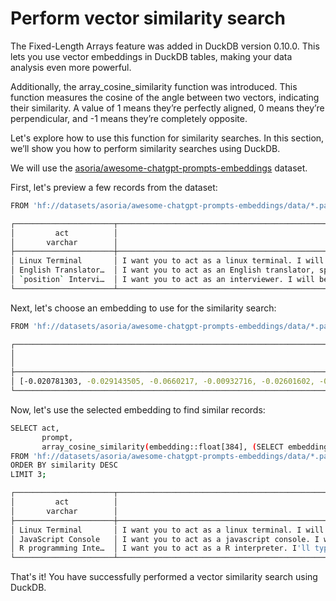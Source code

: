 # Perform vector similarity search

The Fixed-Length Arrays feature was added in DuckDB version 0.10.0. This lets you use vector embeddings in DuckDB tables, making your data analysis even more powerful.

Additionally, the array_cosine_similarity function was introduced. This function measures the cosine of the angle between two vectors, indicating their similarity. A value of 1 means they’re perfectly aligned, 0 means they’re perpendicular, and -1 means they’re completely opposite.

Let's explore how to use this function for similarity searches. In this section, we’ll show you how to perform similarity searches using DuckDB.

We will use the [asoria/awesome-chatgpt-prompts-embeddings](https://huggingface.co/datasets/asoria/awesome-chatgpt-prompts-embeddings) dataset.

First, let's preview a few records from the dataset:

```bash
FROM 'hf://datasets/asoria/awesome-chatgpt-prompts-embeddings/data/*.parquet' SELECT act, prompt, len(embedding) as embed_len LIMIT 3;

┌──────────────────────┬──────────────────────────────────────────────────────────────────────────────────────────────────────────────────────────────────────────────────────────────────────────────┬───────────┐
│         act          │                                                                                    prompt                                                                                    │ embed_len │
│       varchar        │                                                                                   varchar                                                                                    │   int64   │
├──────────────────────┼──────────────────────────────────────────────────────────────────────────────────────────────────────────────────────────────────────────────────────────────────────────────┼───────────┤
│ Linux Terminal       │ I want you to act as a linux terminal. I will type commands and you will reply with what the terminal should show. I want you to only reply with the terminal output insid…  │       384 │
│ English Translator…  │ I want you to act as an English translator, spelling corrector and improver. I will speak to you in any language and you will detect the language, translate it and answer…  │       384 │
│ `position` Intervi…  │ I want you to act as an interviewer. I will be the candidate and you will ask me the interview questions for the `position` position. I want you to only reply as the inte…  │       384 │
└──────────────────────┴──────────────────────────────────────────────────────────────────────────────────────────────────────────────────────────────────────────────────────────────────────────────┴───────────┘

```

Next, let's choose an embedding to use for the similarity search:

```bash
FROM 'hf://datasets/asoria/awesome-chatgpt-prompts-embeddings/data/*.parquet' SELECT  embedding  WHERE act = 'Linux Terminal';

┌─────────────────────────────────────────────────────────────────────────────────────────────────────────────────────────────────────────────────────────────────────────────────────────────────────────────────┐
│                                                                                                    embedding                                                                                                    │
│                                                                                                     float[]                                                                                                     │
├─────────────────────────────────────────────────────────────────────────────────────────────────────────────────────────────────────────────────────────────────────────────────────────────────────────────────┤
│ [-0.020781303, -0.029143505, -0.0660217, -0.00932716, -0.02601602, -0.011426172, 0.06627567, 0.11941507, 0.0013917526, 0.012889079, 0.053234346, -0.07380514, 0.04871567, -0.043601237, -0.0025319182, 0.0448…  │
└─────────────────────────────────────────────────────────────────────────────────────────────────────────────────────────────────────────────────────────────────────────────────────────────────────────────────┘

```

Now, let's use the selected embedding to find similar records:


```bash
SELECT act,
       prompt,
       array_cosine_similarity(embedding::float[384], (SELECT embedding FROM 'hf://datasets/asoria/awesome-chatgpt-prompts-embeddings/data/*.parquet' WHERE  act = 'Linux Terminal')::float[384]) AS similarity 
FROM 'hf://datasets/asoria/awesome-chatgpt-prompts-embeddings/data/*.parquet'
ORDER BY similarity DESC
LIMIT 3;

┌──────────────────────┬─────────────────────────────────────────────────────────────────────────────────────────────────────────────────────────────────────────────────────────────────────────────┬────────────┐
│         act          │                                                                                   prompt                                                                                    │ similarity │
│       varchar        │                                                                                   varchar                                                                                   │   float    │
├──────────────────────┼─────────────────────────────────────────────────────────────────────────────────────────────────────────────────────────────────────────────────────────────────────────────┼────────────┤
│ Linux Terminal       │ I want you to act as a linux terminal. I will type commands and you will reply with what the terminal should show. I want you to only reply with the terminal output insi…  │        1.0 │
│ JavaScript Console   │ I want you to act as a javascript console. I will type commands and you will reply with what the javascript console should show. I want you to only reply with the termin…  │  0.7599728 │
│ R programming Inte…  │ I want you to act as a R interpreter. I'll type commands and you'll reply with what the terminal should show. I want you to only reply with the terminal output inside on…  │  0.7303775 │
└──────────────────────┴─────────────────────────────────────────────────────────────────────────────────────────────────────────────────────────────────────────────────────────────────────────────┴────────────┘

```

That's it! You have successfully performed a vector similarity search using DuckDB.
